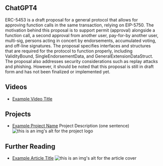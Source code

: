 ## ChatGPT4

ERC-5453 is a draft proposal for a general protocol that allows for approving function calls in the same transaction, relying on EIP-5750. The motivation behind this proposal is to support permit (approval) alongside a function call, a second approval from another user, pay-for-by another user, multi-sig, persons acting in concert by endorsements, accumulated voting, and off-line signatures. The proposal specifies interfaces and structures that are required for the protocol to function properly, including ValidityBound, SingleEndorsementData, and GeneralExtensionDataStruct. The proposal also addresses security considerations such as replay attacks and phishing. However, it should be noted that this proposal is still in draft form and has not been finalized or implemented yet.

## Videos

- [Example Video Title](https://www.youtube.com/watch?v=TDGq4aeevgY)

## Projects

- [Example Project Name](https://xxxx.xxx/xxxxx) Project Description (one sentence) ![this is an img's alt for the project logo](https://xxxx.xxx/project-logo.xxx)

## Further Reading

- [Example Article Title](https://xxxx.xxx/xxxxx) ![this is an img's alt for the article cover](https://xxxx.xxx/article-cover.xxx)
